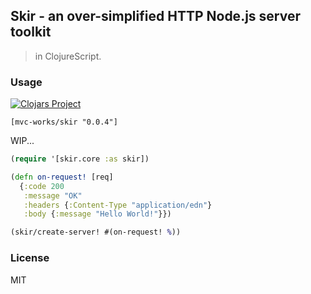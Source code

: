
Skir - an over-simplified HTTP Node.js server toolkit
----

> in ClojureScript.

### Usage

[![Clojars Project](https://img.shields.io/clojars/v/mvc-works/skir.svg)](https://clojars.org/mvc-works/skir)

```edn
[mvc-works/skir "0.0.4"]
```

WIP...

```clojure
(require '[skir.core :as skir])

(defn on-request! [req]
  {:code 200
   :message "OK"
   :headers {:Content-Type "application/edn"}
   :body {:message "Hello World!"}})

(skir/create-server! #(on-request! %))
```

### License

MIT
